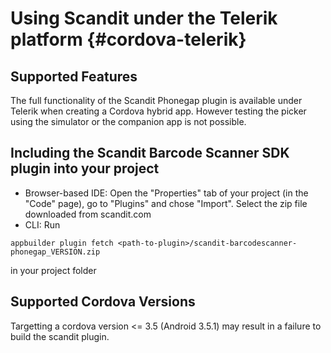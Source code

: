 Using Scandit under the Telerik platform {#cordova-telerik}
=========================

Supported Features
----------------------------------------------------

The full functionality of the Scandit Phonegap plugin is available under Telerik when creating a Cordova hybrid app. However testing the picker using the simulator or the companion app is not possible.

Including the Scandit Barcode Scanner SDK plugin into your project
----------------------------------------------------

* Browser-based IDE: Open the "Properties" tab of your project (in the "Code" page), go to "Plugins" and chose "Import". Select the zip file downloaded from scandit.com
* CLI: Run
~~~~~~~~~~~~~~~~~~~~~~~~~~~~~~~~~~~~
appbuilder plugin fetch <path-to-plugin>/scandit-barcodescanner-phonegap_VERSION.zip
~~~~~~~~~~~~~~~~~~~~~~~~~~~~~~~~~~~~
in your project folder

Supported Cordova Versions
--------------------------------------------------

Targetting a cordova version <= 3.5 (Android 3.5.1) may result in a failure to build the scandit plugin.
